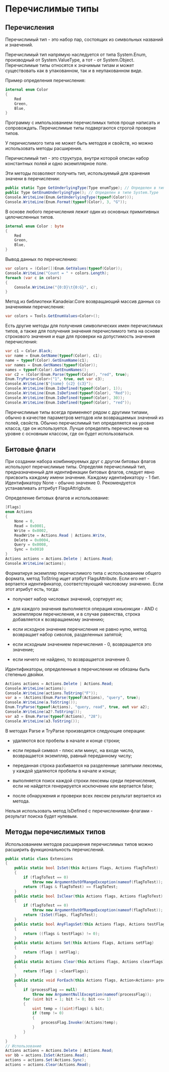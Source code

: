 # Перечислимые типы

## Перечисления

Перечислимый тип - это набор пар, состоящих из символьных названий и знаечений. 

Перечислимый тип напрямую наследуется от типа System.Enum, производный от System.ValueType, а тот - от System.Object. Перечислимые типы относятся к значимым типам и может существовать как в упакованном, так и в неупакованном виде.

Пример определения перечисления:

```csharp
internal enum Color
{
    Red
    Green,
    Blue,
}
```

Программу с импользованием перечислимых типов проще написать и сопровождать. Перечислимые типы подвергаются строгой проверке типов.

У перичислимого типа не может быть методов и свойств, но можно использовать методы расширения.

Перичислимый тип - это структура, внутри которой описан набор константных полей и одно экземплярное поле.

Эти методы позволяют получить тип, используемый для хранения значени в перечислении:

```csharp
public static Type GetUnderlyingType(Type enumType); // Определен в типе System.Enum
public Type GetEnumUnderlyingType(); // Определен в типе System.Type
Console.WriteLine(Enum.GetUnderlyingType(typeof(Color)));
Console.WriteLine(Enum.Format(typeof(Color), 3, "G"));
```

В основе любого перечисления лежит один из основных примитивных целочисленных типов. 

```csharp
internal enum Color : byte
{
    Red
    Green,
    Blue,
}
```

Вывод данных по перечислению:

```csharp
var colors = (Color[])Enum.GetValues(typeof(Color));
Console.WriteLine("Count = " + colors.Length);
foreach (var c in colors)
{
    Console.WriteLine("{0:D}\t{0:G}", c);
}
```

Метод из библиотеки Kanadeiar.Core возвращающий массив данных со значениями перечисления:

```csharp
var colors = Tools.GetEnumValues<Color>();
```

Есть другие методы для получения символических имен перечислимых типов, а также для получения значения перечислимого типа на основе строкового значения и еще для проверки на допустимость значения перечисления:

```csharp
var c1 = Color.Black;
var name = Enum.GetName(typeof(Color), c1);
name = typeof(Color).GetEnumName(c1);
var names = Enum.GetNames(typeof(Color));
names = typeof(Color).GetEnumNames();
var c2 = (Color)Enum.Parse(typeof(Color), "red", true);
Enum.TryParse<Color>("1", true, out var c3);
Console.WriteLine($"{name} {c2} {c3}");
Console.WriteLine(Enum.IsDefined(typeof(Color), 1));
Console.WriteLine(Enum.IsDefined(typeof(Color), "Red"));
Console.WriteLine(Enum.IsDefined(typeof(Color), 30));
Console.WriteLine(Enum.IsDefined(typeof(Color), "red"));
```

Перечислимые типы всегда применяют рядом с другими типами, обычно в качестве параметров методов или возвращаемых значений из полей, свойств. Обычно перечислимый тип определяется на уровне класса, где он используется. Лучше определять перечисление на уровне с основным классом, где он будет использоваться.

## Битовые флаги

При создании набора комбинируемых друг с другом битовых флагов используют перечислимые типы. Определяя перечислимый тип, предназначенный для идентификации битовых флагов, следует явно присвоить каждому имени значение. Каждому идентификатору - 1 бит. Идентификатору None - обычно значение 0. Рекомендуется устанавливать аттрибут FlagsAttrigbute. 

Определение битовых флагов и использование:

```csharp
[Flags]
enum Actions
{
    None = 0,
    Read = 0x0001,
    Write = 0x0002,
    ReadWrite = Actions.Read | Actions.Write,
    Delete = 0x0004,
    Query = 0x0008,
    Sync = 0x0010
}
Actions actions = Actions.Delete | Actions.Read;
Console.WriteLine(actions);
```

Форматируя экземпляр перечислимого типа с использованием общего формата, метод ToString ищет атрбут FlagsAttribute. Если его нет - вертается идентификатор, соответствующий числовому значению. Если этот атрибут есть, тогда: 

- получает набор числовых значений, сортирует их;

- для каждого значения выполняется операция коньюнкции - AND с экземпляром перечисления, и в случае равенства, строка добавляется к возвращаемому значению;

- если исходное значение перечисления не равно нулю, метод возвращает набор сиволов, разделенных запятой;

- если исходным значением перечисления - 0, возвращается это значение;

- если ничего не найдено, то возвращается значение 0.

Идентификаторы, определенные в перечислении не обязаны быть степенью двойки.

```csharp
Actions actions = Actions.Delete | Actions.Read;
Console.WriteLine(actions);
Console.WriteLine(actions.ToString("F"));
var a = (Actions)Enum.Parse(typeof(Actions), "query", true);
Console.WriteLine(a.ToString());
Enum.TryParse(typeof(Actions), "query, read", true, out var a2);
Console.WriteLine(a2?.ToString());
var a3 = Enum.Parse(typeof(Actions), "28");
Console.WriteLine(a3.ToString());
```

В методах Parse и TryParse производятся следующие операции:

- удаляются все пробелы в начале и конце строки;

- если первый символ - плюс или минус, на входе число, возвращается экземпляр, равный переданному числу;

- переданная строка разбивается на разделенные запятыми лексемы, у каждой удаляются пробелы в начале и конце;

- выполняется поиск каждой строки лексемы среди перечисления, если не найдется генерируется исключение или вертается false;

- после обнаружения и проверки всех лексем результат вертается из метода.

Нельзя использовать метод IsDefined с перечислениями-флагами - результат поиска будет нулевым.

## Методы перечислимых типов

Использованием методов расширения перечислимых типов можно расширить функциональность перечислений.

```csharp
public static class Extensions
{
    public static bool IsSet(this Actions flags, Actions flagToTest)
    {
        if (flagToTest == 0)
            throw new ArgumentOutOfRangeException(nameof(flagToTest));
        return (flags & flagToTest) == flagToTest;
    }
    public static bool IsClear(this Actions flags, Actions flagToTest)
    {
        if (flagToTest == 0)
            throw new ArgumentOutOfRangeException(nameof(flagToTest));
        return !IsSet(flags, flagToTest);
    }
    public static bool AnyFlagsSet(this Actions flags, Actions testFlags)
    {
        return ((flags & testFlags) != 0);
    }
    public static Actions Set(this Actions flags, Actions setFlag)
    {
        return (flags | setFlag);
    }
    public static Actions Clear(this Actions flags, Actions clearFlags)
    {
        return (flags | ~clearFlags);
    }
    public static void ForEach(this Actions flags, Action<Actions> processFlag)
    {
        if (processFlag == null)
            throw new ArgumentNullException(nameof(processFlag));
        for (uint bit = 1; bit != 0; bit <<= 1)
        {
            uint temp = ((uint)flags) & bit;
            if (temp != 0)
            {
                processFlag.Invoke((Actions)temp);
            }
        }
    }
}
// Использование
Actions actions = Actions.Delete | Actions.Read;
var bb = actions.IsSet(Actions.Read);
actions = actions.Set(Actions.Sync);
actions = actions.Clear(Actions.Read);
```


